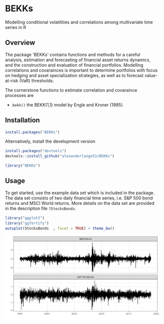 BEKKs
=====

Modelling conditional volatilities and correlations among multivariate time series in R

## Overview

The package 'BEKKs' contains functions and methods for a careful analysis, estimation and forecasting of financial asset returns dynamics, and the construction and evaluation of financial portfolios. Modelling correlations and covarainces is important to determine portfolios with focus on hedging and asset specialization strategies, as well as to forecast value-at-risk (VaR) thresholds. 

The cornerstone functions to estimate correlation and covaraince processes are

-   `bekk()` the BEKK(1,1) model by Engle and Kroner (1995).

## Installation

```r
install.packages("BEKKs")
```

Alternatively, install the development version


```r
install.packages("devtools")
devtools::install_github("alexanderlange53/BEKKs")
```


```r
library("BEKKs")
```

## Usage

To get started, use the example data set which is included in the package. The data set consists of two daily financial time series, i.e. S&P 500 bond returns and MSCI World returns. More details on the data set are provided in the description file `?StocksBonds`.

```r
library("ggplot2")
library("ggfortify")
autoplot(StocksBonds  , facet = TRUE) + theme_bw()
```

![](man/figures/Data.png)
